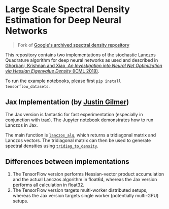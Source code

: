 # Large Scale Spectral Density Estimation for Deep Neural Networks

> Fork of [Google's archived spectral density repository](https://github.com/google/spectral-density)

This repository contains two implementations of the stochastic Lanczos Quadrature algorithm for deep neural networks as used and described in [Ghorbani, Krishnan and Xiao, _An Investigation into Neural Net Optimization via Hessian Eigenvalue Density_ (ICML 2019)](https://arxiv.org/abs/1901.10159).

To run the example notebooks, please first `pip install tensorflow_datasets`.

## Jax Implementation (by [Justin Gilmer](https://github.com/jmgilmer))
The Jax version is fantastic for fast experimentation (especially in conjunction with [trax](https://github.com/tensorflow/tensor2tensor/tree/master/tensor2tensor/trax)). The Jupyter [notebook](https://github.com/google/spectral-density/blob/f0d3f1446bb1c200d9200cbdc67407e3f148ccba/jax/mnist_hessian_example.ipynb) demonstrates how to run Lanczos in Jax.

The main function is [`lanczos_alg`](https://github.com/google/spectral-density/blob/f0d3f1446bb1c200d9200cbdc67407e3f148ccba/jax/lanczos.py#L27), which returns a tridiagonal matrix and Lanczos vectors. The tridiagonal matrix can then be used to generate spectral densities using [`tridiag_to_density`](https://github.com/google/spectral-density/blob/f0d3f1446bb1c200d9200cbdc67407e3f148ccba/jax/density.py#L120).

## Differences between implementations
1. The TensorFlow version performs Hessian-vector product accumulation and the actual Lanczos algorithm in float64, whereas the Jax version performs all calculation in float32.
2. The TensorFlow version targets multi-worker distributed setups, whereas the Jax version targets single worker (potentially multi-GPU) setups.

